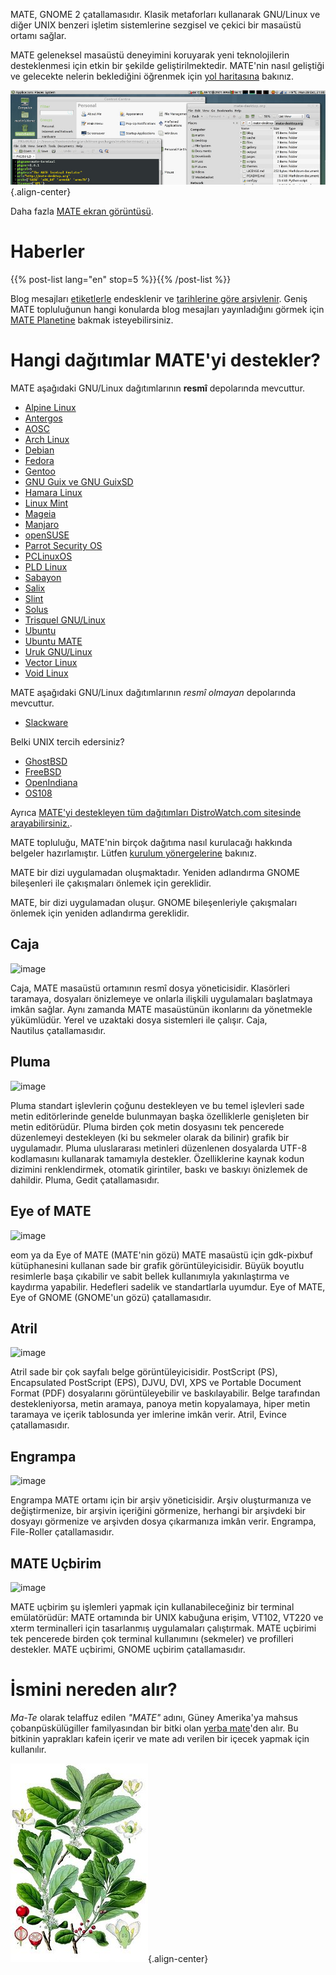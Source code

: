 <!--
.. title: MATE Masaüstü Ortamı
.. slug: index
.. date: 2013-10-31 12:29:57
.. tags: Hakkında,Uygulamalar,Ekran Görüntüleri
.. link:
.. description:
-->

MATE, GNOME 2 çatallamasıdır. Klasik metaforları kullanarak GNU/Linux ve
diğer UNIX benzeri işletim sistemlerine sezgisel ve çekici bir masaüstü
ortamı sağlar.

MATE geleneksel masaüstü deneyimini koruyarak yeni teknolojilerin
desteklenmesi için etkin bir şekilde geliştirilmektedir. MATE'nin nasıl
geliştiği ve gelecekte nelerin beklediğini öğrenmek için [yol
haritasına](https://wiki.mate-desktop.org/developers-corner/roadmap/) bakınız.

![image](/screens/screenshot.jpg){.align-center}

Daha fazla [MATE ekran görüntüsü](gallery/).

Haberler
========

{{% post-list lang="en" stop=5 %}}{{% /post-list %}}

Blog mesajları [etiketlerle](tags/) endesklenir ve [tarihlerine göre
arşivlenir](archive/). Geniş MATE topluluğunun hangi konularda blog
mesajları yayınladığını görmek için [MATE
Planetine](https://planet.mate-desktop.org) bakmak isteyebilirsiniz.

Hangi dağıtımlar MATE'yi destekler?
====================================

MATE aşağıdaki GNU/Linux dağıtımlarının **resmî** depolarında mevcuttur.

-   [Alpine Linux](https://www.alpinelinux.org/)
-   [Antergos](https://antergos.com/)
-   [AOSC](https://aosc.io/)
-   [Arch Linux](https://www.archlinux.org)
-   [Debian](https://www.debian.org)
-   [Fedora](https://www.fedoraproject.org)
-   [Gentoo](https://www.gentoo.org)
-   [GNU Guix ve GNU GuixSD](https://gnu.org/s/guix)
-   [Hamara Linux](https://hamaralinux.org/)
-   [Linux Mint](https://linuxmint.com)
-   [Mageia](https://www.mageia.org/en/)
-   [Manjaro](https://manjaro.org/)
-   [openSUSE](https://www.opensuse.org)
-   [Parrot Security OS](https://www.parrotsec.org/)
-   [PCLinuxOS](https://www.pclinuxos.com/get-pclinuxos/mate/)
-   [PLD Linux](https://www.pld-linux.org/)
-   [Sabayon](https://www.sabayon.org)
-   [Salix](https://www.salixos.org)
-   [Slint](https://slint.fr)
-   [Solus](https://getsol.us/)
-   [Trisquel GNU/Linux](https://trisquel.info/)
-   [Ubuntu](https://www.ubuntu.com)
-   [Ubuntu MATE](https://www.ubuntu-mate.org)
-   [Uruk GNU/Linux](https://urukproject.org/dist/)
-   [Vector Linux](http://vectorlinux.com)
-   [Void Linux](https://www.voidlinux.org/)

MATE aşağıdaki GNU/Linux dağıtımlarının 
*resmî olmayan* depolarında mevcuttur.

-   [Slackware](http://www.slackware.com)

Belki UNIX tercih edersiniz?

-   [GhostBSD](https://ghostbsd.org)
-   [FreeBSD](https://freebsd.org)
-   [OpenIndiana](https://www.openindiana.org)
-   [OS108](https://OS108.org/)

Ayrıca [MATE'yi destekleyen tüm dağıtımları DistroWatch.com sitesinde arayabilirsiniz.](https://distrowatch.org/search.php?desktop=MATE#distrosearch).

MATE topluluğu, MATE'nin birçok dağıtıma nasıl kurulacağı hakkında belgeler hazırlamıştır. 
Lütfen [kurulum yönergelerine](https://wiki.mate-desktop.org/introduction/installation/) bakınız.

MATE bir dizi uygulamadan oluşmaktadır. Yeniden adlandırma GNOME
bileşenleri ile çakışmaları önlemek için gereklidir.

MATE, bir dizi uygulamadan oluşur. GNOME bileşenleriyle 
çakışmaları önlemek için yeniden adlandırma gereklidir.

Caja
----

![image](/assets/img/mate/caja.png)

Caja, MATE masaüstü ortamının resmî dosya yöneticisidir. Klasörleri taramaya, dosyaları önizlemeye ve onlarla ilişkili uygulamaları başlatmaya imkân sağlar. 
Aynı zamanda MATE masaüstünün ikonlarını da yönetmekle yükümlüdür. Yerel ve uzaktaki dosya sistemleri ile çalışır. 
Caja, Nautilus çatallamasıdır.

Pluma
-----

![image](/assets/img/mate/pluma.png)

Pluma standart işlevlerin çoğunu destekleyen ve bu temel işlevleri sade metin editörlerinde genelde bulunmayan başka özelliklerle genişleten bir metin editörüdür. 
Pluma birden çok metin dosyasını tek pencerede düzenlemeyi destekleyen (ki bu sekmeler olarak da bilinir) grafik bir uygulamadır. 
Pluma uluslararası metinleri düzenlenen dosyalarda UTF-8 kodlamasını kullanarak tamamıyla destekler. 
Özelliklerine kaynak kodun dizimini renklendirmek, otomatik girintiler, baskı ve baskıyı önizlemek de dahildir.
Pluma, Gedit çatallamasıdır.

Eye of MATE
-----------

![image](/assets/img/mate/eom.png)

eom ya da Eye of MATE (MATE'nin gözü) MATE masaüstü için gdk-pixbuf kütüphanesini kullanan sade bir grafik görüntüleyicisidir.
Büyük boyutlu resimlerle başa çıkabilir ve sabit bellek kullanımıyla yakınlaştırma ve kaydırma yapabilir. 
Hedefleri sadelik ve standartlarla uyumdur.
Eye of MATE, Eye of GNOME (GNOME'un gözü) çatallamasıdır.

Atril
-----

![image](/assets/img/mate/atril.png)

Atril sade bir çok sayfalı belge görüntüleyicisidir.
PostScript (PS), Encapsulated PostScript (EPS), DJVU, DVI, XPS ve Portable Document Format (PDF) dosyalarını görüntüleyebilir ve baskılayabilir. 
Belge tarafından destekleniyorsa, metin aramaya, panoya metin kopyalamaya, hiper metin taramaya ve içerik tablosunda yer imlerine imkân verir.
Atril, Evince çatallamasıdır.

Engrampa
--------

![image](/assets/img/mate/engrampa.png)

Engrampa MATE ortamı için bir arşiv yöneticisidir.
Arşiv oluşturmanıza ve değiştirmenize, bir arşivin içeriğini görmenize, herhangi bir arşivdeki bir dosyayı görmenize ve arşivden dosya çıkarmanıza imkân verir.
Engrampa, File-Roller çatallamasıdır.

MATE Uçbirim
-------------

![image](/assets/img/mate/terminal.png)

MATE uçbirim şu işlemleri yapmak için kullanabileceğiniz bir terminal
emülatörüdür: MATE ortamında bir UNIX kabuğuna erişim, VT102, VT220 ve xterm terminalleri için tasarlanmış uygulamaları çalıştırmak.
MATE uçbirimi tek pencerede birden çok terminal kullanımını (sekmeler) ve profilleri destekler.
MATE uçbirimi, GNOME uçbirim çatallamasıdır.

İsmini nereden alır?
==============================

*Ma-Te* olarak telaffuz edilen *\"MATE\"* adını, Güney Amerika'ya
mahsus çobanpüskülügiller familyasından bir bitki olan [yerba
mate](https://tr.wikipedia.org/wiki/Yerba_mate)'den alır. Bu bitkinin
yaprakları kafein içerir ve mate adı verilen bir içecek yapmak için
kullanılır.

![image](/assets/img/mate/yerba.jpg){.align-center}
